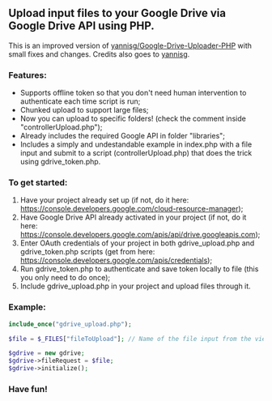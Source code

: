 ## Upload input files to your Google Drive via Google Drive API using PHP.

This is an improved version of [yannisg/Google-Drive-Uploader-PHP](https://github.com/yannisg/Google-Drive-Uploader-PHP) with small fixes and changes. Credits also goes to [yannisg](https://github.com/yannisg). 

### Features:
- Supports offline token so that you don't need human intervention to authenticate each time script is run;
- Chunked upload to support large files;
- Now you can upload to specific folders! (check the comment inside "controllerUpload.php");
- Already includes the required Google API in folder "libraries";
- Includes a simply and undestandable example in index.php with a file input and submit to a script (controllerUpload.php) that does the trick using gdrive_token.php.

### To get started:
1. Have your project already set up (if not, do it here: https://console.developers.google.com/cloud-resource-manager);
2. Have Google Drive API already activated in your project (if not, do it here: https://console.developers.google.com/apis/api/drive.googleapis.com);
3. Enter OAuth credentials of your project in both gdrive_upload.php and gdrive_token.php scripts (get from here: https://console.developers.google.com/apis/credentials);
4. Run gdrive_token.php to authenticate and save token locally to file (this you only need to do once);
5. Include gdrive_upload.php in your project and upload files through it. 

### Example:
```php
include_once("gdrive_upload.php");

$file = $_FILES["fileToUpload"]; // Name of the file input from the view page

$gdrive = new gdrive;
$gdrive->fileRequest = $file;
$gdrive->initialize();
```

### Have fun!
